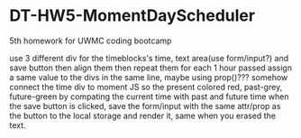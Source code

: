 # DT-HW5-MomentDayScheduler
5th homework for UWMC coding bootcamp

use 3 different div for the timeblocks's time, text area(use form/input?) and save button then align them then repeat them for each 1 hour passed
assign a same value to the divs in the same line, maybe using prop()???
somehow connect the time div to moment JS so the present colored red, past-grey, future-green by compating the current time with past and future time
when the save button is clicked, save the form/input with the same attr/prop as the button to the local storage and render it, same when you erased the text.

